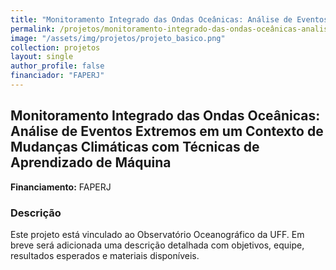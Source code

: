```yaml
---
title: "Monitoramento Integrado das Ondas Oceânicas: Análise de Eventos Extremos em um Contexto de Mudanças Climáticas com Técnicas de Aprendizado de Máquina"
permalink: /projetos/monitoramento-integrado-das-ondas-oceânicas-analise-de-eventos-extremos-em-um-contexto-de-mudancas-climaticas-com-tecnicas-de-aprendizado-de-maquina/
image: "/assets/img/projetos/projeto_basico.png"
collection: projetos
layout: single
author_profile: false
financiador: "FAPERJ"
---
```


## Monitoramento Integrado das Ondas Oceânicas: Análise de Eventos Extremos em um Contexto de Mudanças Climáticas com Técnicas de Aprendizado de Máquina

**Financiamento:** FAPERJ

### Descrição

Este projeto está vinculado ao Observatório Oceanográfico da UFF. Em breve será adicionada uma descrição detalhada com objetivos, equipe, resultados esperados e materiais disponíveis.
